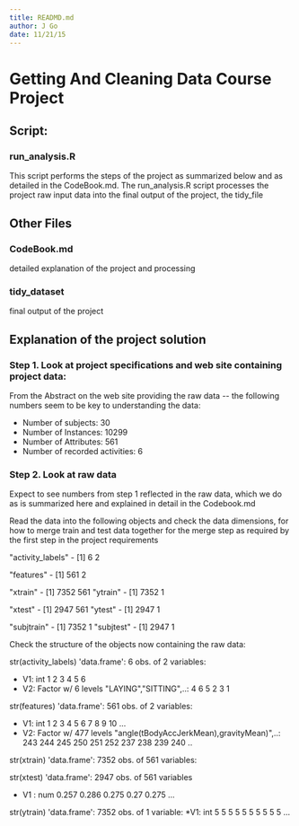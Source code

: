 ```yaml
---
title: READMD.md
author: J Go 
date: 11/21/15
---
```


# Getting And Cleaning Data Course Project 

## Script:

### run_analysis.R  
This script performs the steps of the project as summarized below and as 
detailed in the CodeBook.md.
The run_analysis.R script processes the project raw input data
into the final output of the project, the tidy_file

## Other Files

### CodeBook.md         
detailed explanation of the project and processing

### tidy_dataset        
final output of the project

## Explanation of the project solution

### Step 1.  Look at project specifications and web site containing project data:

From the Abstract on the web site providing the raw data -- the following
numbers seem to be key to understanding the data:

* Number of subjects: 30
* Number of Instances: 10299
* Number of Attributes: 561
* Number of recorded activities: 6

### Step 2.  Look at raw data

Expect to see numbers from step 1 reflected in the raw data, which we do as is
summarized here and explained in detail in the Codebook.md

Read the data into the following objects and check the data dimensions, for
how to  merge train and test data together for the merge step as required by
the first step in the project requirements

  "activity_labels" - [1] 6 2

  "features"        - [1] 561   2

  "xtrain"          - [1] 7352  561
  "ytrain"          - [1] 7352    1

  "xtest"           - [1] 2947  561
  "ytest"           - [1] 2947    1

  "subjtrain"       - [1] 7352    1
  "subjtest"        - [1] 2947    1

Check the structure of the objects now containing the raw data:

str(activity_labels)
'data.frame':   6 obs. of  2 variables:
 * V1: int  1 2 3 4 5 6
 * V2: Factor w/ 6 levels "LAYING","SITTING",..: 4 6 5 2 3 1

str(features)
'data.frame':   561 obs. of  2 variables:
 * V1: int  1 2 3 4 5 6 7 8 9 10 ...
 * V2: Factor w/ 477 levels "angle(tBodyAccJerkMean),gravityMean)",..: 243 244 245 250 251 252 237 238 239 240 ..

str(xtrain)
'data.frame':   7352 obs. of  561 variables:

str(xtest)
'data.frame':   2947 obs. of  561 variables
 * V1  : num  0.257 0.286 0.275 0.27 0.275 ...

str(ytrain)
'data.frame':   7352 obs. of  1 variable:
 *V1: int  5 5 5 5 5 5 5 5 5 5 ...

